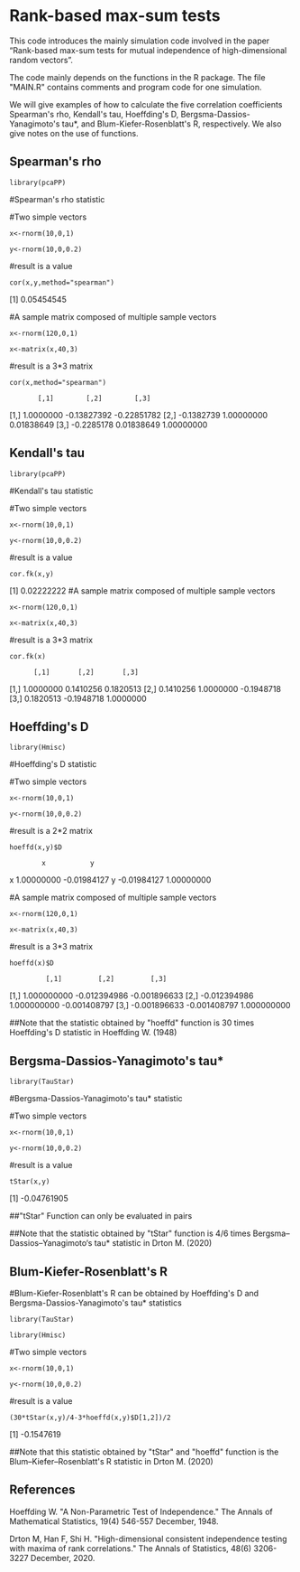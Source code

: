 # Rank-based max-sum tests

This code introduces the mainly simulation code involved in the paper “Rank-based max-sum tests for mutual independence of high-dimensional random vectors”.

The code mainly depends on the functions in the R package.
The file "MAIN.R" contains comments and program code for one simulation.

We will give examples of how to calculate the five correlation coefficients Spearman's rho, Kendall's tau, Hoeffding's D, Bergsma-Dassios-Yanagimoto's tau*, and Blum-Kiefer-Rosenblatt's R, respectively.
We also give notes on the use of functions.

## Spearman's rho

`library(pcaPP)`

#Spearman's rho statistic

#Two simple vectors

`x<-rnorm(10,0,1)`

`y<-rnorm(10,0,0.2)`

#result is a value

`cor(x,y,method="spearman")`

[1] 0.05454545

#A sample matrix composed of multiple sample vectors

`x<-rnorm(120,0,1)`

`x<-matrix(x,40,3)`

#result is a 3*3 matrix

`cor(x,method="spearman")`


           [,1]        [,2]        [,3]
[1,]  1.0000000 -0.13827392 -0.22851782
[2,] -0.1382739  1.00000000  0.01838649
[3,] -0.2285178  0.01838649  1.00000000

## Kendall's tau

`library(pcaPP)`

#Kendall's tau statistic

#Two simple vectors

`x<-rnorm(10,0,1)`

`y<-rnorm(10,0,0.2)`

#result is a value

`cor.fk(x,y)`

[1] 0.02222222
#A sample matrix composed of multiple sample vectors

`x<-rnorm(120,0,1)`

`x<-matrix(x,40,3)`

#result is a 3*3 matrix

`cor.fk(x)`


          [,1]       [,2]       [,3]
[1,] 1.0000000  0.1410256  0.1820513
[2,] 0.1410256  1.0000000 -0.1948718
[3,] 0.1820513 -0.1948718  1.0000000

## Hoeffding's D

`library(Hmisc)`

#Hoeffding's D statistic

#Two simple vectors

`x<-rnorm(10,0,1)`

`y<-rnorm(10,0,0.2)`

#result is a 2*2 matrix

`hoeffd(x,y)$D`

            x           y
x  1.00000000 -0.01984127
y -0.01984127  1.00000000

#A sample matrix composed of multiple sample vectors

`x<-rnorm(120,0,1)`

`x<-matrix(x,40,3)`

#result is a 3*3 matrix

`hoeffd(x)$D`


             [,1]         [,2]         [,3]
[1,]  1.000000000 -0.012394986 -0.001896633
[2,] -0.012394986  1.000000000 -0.001408797
[3,] -0.001896633 -0.001408797  1.000000000

##Note that  the statistic obtained by "hoeffd" function is 30 times Hoeffding's D statistic in Hoeffding W. (1948)

## Bergsma-Dassios-Yanagimoto's tau*

`library(TauStar)`

#Bergsma-Dassios-Yanagimoto's tau* statistic

#Two simple vectors

`x<-rnorm(10,0,1)`

`y<-rnorm(10,0,0.2)`

#result is a value

`tStar(x,y)`

[1] -0.04761905


##"tStar" Function can only be evaluated in pairs



##Note that  the statistic obtained by "tStar" function is 4/6 times Bergsma–Dassios–Yanagimoto‘s tau* statistic in Drton M. (2020)



## Blum-Kiefer-Rosenblatt's R

#Blum-Kiefer-Rosenblatt's R can be obtained by Hoeffding's D and Bergsma-Dassios-Yanagimoto's tau* statistics

`library(TauStar)`

`library(Hmisc)`

#Two simple vectors

`x<-rnorm(10,0,1)`

`y<-rnorm(10,0,0.2)`

#result is a value

`(30*tStar(x,y)/4-3*hoeffd(x,y)$D[1,2])/2`

[1] -0.1547619

##Note that  this statistic obtained by "tStar" and "hoeffd" function is the Blum–Kiefer–Rosenblatt's R statistic in Drton M. (2020)



## References

Hoeffding W. "A Non-Parametric Test of Independence." The Annals of Mathematical Statistics, 19(4) 546-557 December, 1948.

Drton M, Han F, Shi H. "High-dimensional consistent independence testing with maxima of rank correlations." The Annals of Statistics, 48(6) 3206-3227 December, 2020.
